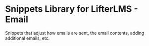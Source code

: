 # Snippets Library for LifterLMS - Email

Snippets that adjust how emails are sent, the email contents, adding additional emails, etc.

